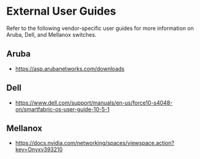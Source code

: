 # External User Guides

Refer to the following vendor-specific user guides for more information on Aruba, Dell, and Mellanox switches.

## Aruba

- https://asp.arubanetworks.com/downloads

## Dell
<!-- markdown-link-check-disable-next-line -->
- https://www.dell.com/support/manuals/en-us/force10-s4048-on/smartfabric-os-user-guide-10-5-1

## Mellanox

- https://docs.nvidia.com/networking/spaces/viewspace.action?key=Onyxv393210